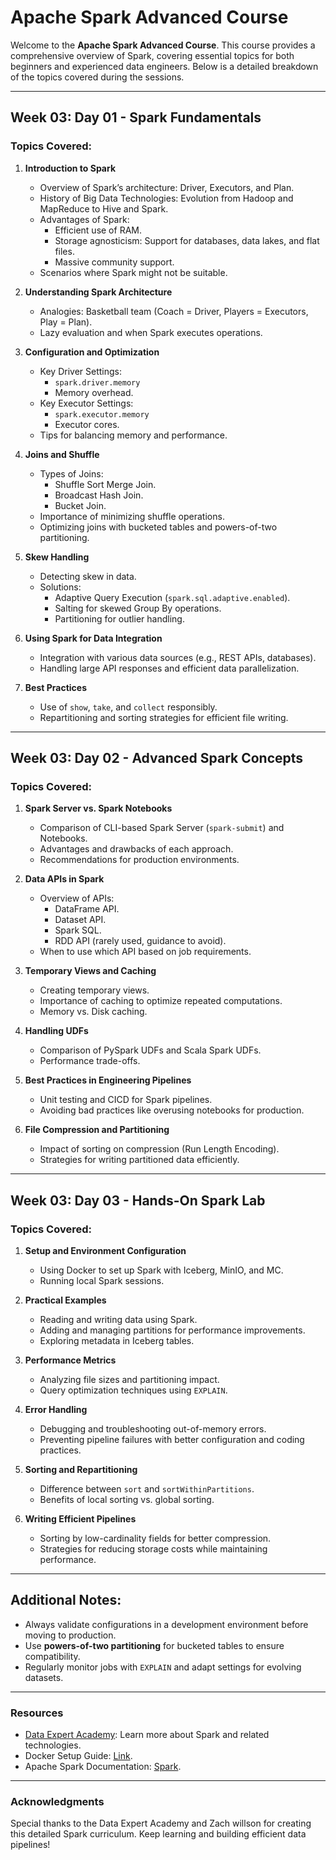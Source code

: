 # Apache Spark Advanced Course

Welcome to the **Apache Spark Advanced Course**. This course provides a comprehensive overview of Spark, covering essential topics for both beginners and experienced data engineers. Below is a detailed breakdown of the topics covered during the sessions.

---

## Week 03: Day 01 - **Spark Fundamentals**

### Topics Covered:

1. **Introduction to Spark**

   - Overview of Spark’s architecture: Driver, Executors, and Plan.
   - History of Big Data Technologies: Evolution from Hadoop and MapReduce to Hive and Spark.
   - Advantages of Spark:
     - Efficient use of RAM.
     - Storage agnosticism: Support for databases, data lakes, and flat files.
     - Massive community support.
   - Scenarios where Spark might not be suitable.

2. **Understanding Spark Architecture**

   - Analogies: Basketball team (Coach = Driver, Players = Executors, Play = Plan).
   - Lazy evaluation and when Spark executes operations.

3. **Configuration and Optimization**

   - Key Driver Settings:
     - `spark.driver.memory`
     - Memory overhead.
   - Key Executor Settings:
     - `spark.executor.memory`
     - Executor cores.
   - Tips for balancing memory and performance.

4. **Joins and Shuffle**

   - Types of Joins:
     - Shuffle Sort Merge Join.
     - Broadcast Hash Join.
     - Bucket Join.
   - Importance of minimizing shuffle operations.
   - Optimizing joins with bucketed tables and powers-of-two partitioning.

5. **Skew Handling**

   - Detecting skew in data.
   - Solutions:
     - Adaptive Query Execution (`spark.sql.adaptive.enabled`).
     - Salting for skewed Group By operations.
     - Partitioning for outlier handling.

6. **Using Spark for Data Integration**

   - Integration with various data sources (e.g., REST APIs, databases).
   - Handling large API responses and efficient data parallelization.

7. **Best Practices**

   - Use of `show`, `take`, and `collect` responsibly.
   - Repartitioning and sorting strategies for efficient file writing.

---

## Week 03: Day 02 - **Advanced Spark Concepts**

### Topics Covered:

1. **Spark Server vs. Spark Notebooks**

   - Comparison of CLI-based Spark Server (`spark-submit`) and Notebooks.
   - Advantages and drawbacks of each approach.
   - Recommendations for production environments.

2. **Data APIs in Spark**

   - Overview of APIs:
     - DataFrame API.
     - Dataset API.
     - Spark SQL.
     - RDD API (rarely used, guidance to avoid).
   - When to use which API based on job requirements.

3. **Temporary Views and Caching**

   - Creating temporary views.
   - Importance of caching to optimize repeated computations.
   - Memory vs. Disk caching.

4. **Handling UDFs**

   - Comparison of PySpark UDFs and Scala Spark UDFs.
   - Performance trade-offs.

5. **Best Practices in Engineering Pipelines**

   - Unit testing and CICD for Spark pipelines.
   - Avoiding bad practices like overusing notebooks for production.

6. **File Compression and Partitioning**

   - Impact of sorting on compression (Run Length Encoding).
   - Strategies for writing partitioned data efficiently.

---

## Week 03: Day 03 - **Hands-On Spark Lab**

### Topics Covered:

1. **Setup and Environment Configuration**

   - Using Docker to set up Spark with Iceberg, MinIO, and MC.
   - Running local Spark sessions.

2. **Practical Examples**

   - Reading and writing data using Spark.
   - Adding and managing partitions for performance improvements.
   - Exploring metadata in Iceberg tables.

3. **Performance Metrics**

   - Analyzing file sizes and partitioning impact.
   - Query optimization techniques using `EXPLAIN`.

4. **Error Handling**

   - Debugging and troubleshooting out-of-memory errors.
   - Preventing pipeline failures with better configuration and coding practices.

5. **Sorting and Repartitioning**

   - Difference between `sort` and `sortWithinPartitions`.
   - Benefits of local sorting vs. global sorting.

6. **Writing Efficient Pipelines**

   - Sorting by low-cardinality fields for better compression.
   - Strategies for reducing storage costs while maintaining performance.

---

## Additional Notes:

- Always validate configurations in a development environment before moving to production.
- Use **powers-of-two partitioning** for bucketed tables to ensure compatibility.
- Regularly monitor jobs with `EXPLAIN` and adapt settings for evolving datasets.

---

### Resources

- [Data Expert Academy](#): Learn more about Spark and related technologies.
- Docker Setup Guide: [Link](#).
- Apache Spark Documentation: [Spark](https://spark.apache.org/).

---

### Acknowledgments

Special thanks to the Data Expert Academy and Zach willson for creating this detailed Spark curriculum. Keep learning and building efficient data pipelines!

